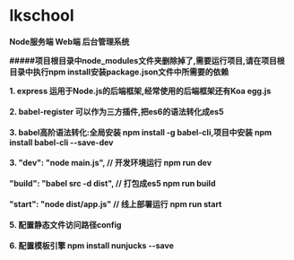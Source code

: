 # lkschool
<strong>Node服务端   Web端  后台管理系统</strong>


<strong>#####项目根目录中node_modules文件夹删除掉了,需要运行项目,请在项目根目录中执行npm install安装package.json文件中所需要的依赖</strong>

<strong>1. express 运用于Node.js的后端框架,经常使用的后端框架还有Koa egg.js<br><br></strong>
<strong>2. babel-register 可以作为三方插件,把es6的语法转化成es5<br><br></strong>
<strong>3. babel高阶语法转化:全局安装 npm install -g babel-cli,项目中安装 npm install babel-cli --save-dev<br><br></strong>
<strong>3. "dev": "node main.js", // 开发环境运行 npm run dev<br><br></strong>
   <strong>"build": "babel src -d dist", // 打包成es5 npm run build<br><br></strong>
   <strong>"start": "node dist/app.js" // 线上部署运行 npm run start<br><br></strong>
<strong>5. 配置静态文件访问路径config<br><br></strong>
<strong>6. 配置模板引擎 npm install nunjucks --save<br><br></strong>
